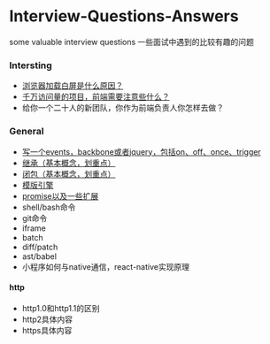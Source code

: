 # Interview-Questions-Answers

some valuable interview questions
一些面试中遇到的比较有趣的问题

### Intersting

- [浏览器加载白屏是什么原因？](/WhiteScreen.md)
- [千万访问量的项目，前端需要注意些什么？](/DozensOfVisits.md)
- 给你一个二十人的新团队，你作为前端负责人你怎样去做？

### General

- [写一个events，backbone或者jquery，包括on、off、once、trigger](/Events.md)
- [继承（基本概念，划重点）](/Inherit.md)
- [闭包（基本概念，划重点）](/Clojure.md)
- [模版引擎](/Template.md)
- [promise以及一些扩展](/Promise.md)
- shell/bash命令
- git命令
- iframe
- batch
- diff/patch
- ast/babel
- 小程序如何与native通信，react-native实现原理

#### http
- http1.0和http1.1的区别
- http2具体内容
- https具体内容